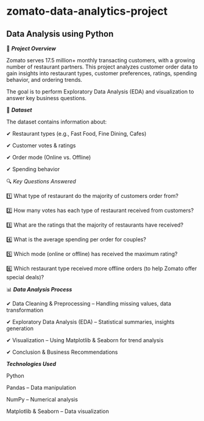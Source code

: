 # zomato-data-analytics-project
<h2><b>Data Analysis using Python</h2></b>

📌 <b>*Project Overview*</b>

Zomato serves 17.5 million+ monthly transacting customers, with a growing number of restaurant partners. This project analyzes customer order data to gain insights into restaurant types, customer preferences, ratings, spending behavior, and ordering trends.

The goal is to perform Exploratory Data Analysis (EDA) and visualization to answer key business questions.

📂 <b>*Dataset*</b>

The dataset contains information about:

✔ Restaurant types (e.g., Fast Food, Fine Dining, Cafes)

✔ Customer votes & ratings

✔ Order mode (Online vs. Offline)

✔ Spending behavior

🔍 *Key Questions Answered*

1️⃣ What type of restaurant do the majority of customers order from?

2️⃣ How many votes has each type of restaurant received from customers?

3️⃣ What are the ratings that the majority of restaurants have received?

4️⃣ What is the average spending per order for couples?

5️⃣ Which mode (online or offline) has received the maximum rating?

6️⃣ Which restaurant type received more offline orders (to help Zomato offer special deals)?

📊 <b>*Data Analysis Process*</b>

✔ Data Cleaning & Preprocessing – Handling missing values, data transformation

✔ Exploratory Data Analysis (EDA) – Statistical summaries, insights generation

✔ Visualization – Using Matplotlib & Seaborn for trend analysis

✔ Conclusion & Business Recommendations

<b> *Technologies Used*</b>
 
Python 

Pandas – Data manipulation

NumPy – Numerical analysis

Matplotlib & Seaborn – Data visualization

